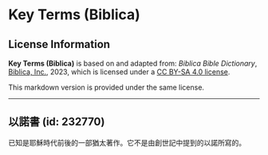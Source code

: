 # Key Terms (Biblica)

## License Information

**Key Terms (Biblica)** is based on and adapted from: _Biblica Bible Dictionary_, [Biblica, Inc.](https://www.biblica.com/), 2023, which is licensed under a [CC BY-SA 4.0 license](https://creativecommons.org/licenses/by-sa/4.0/legalcode.en).

This markdown version is provided under the same license.



--------------------------------

## 以諾書 (id: 232770)

已知是耶穌時代前後的一部猶太著作。它不是由創世記中提到的以諾所寫的。


